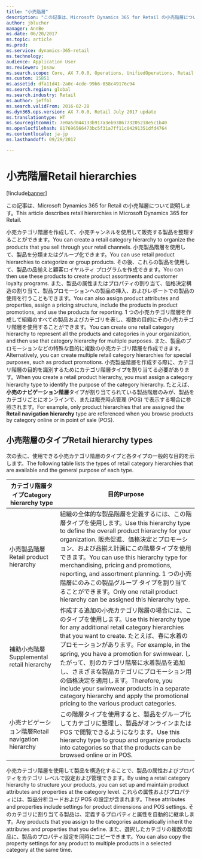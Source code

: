 ```yaml
---
title: "小売階層"
description: "この記事は、Microsoft Dynamics 365 for Retail の小売階層について説明します。"
author: jblucher
manager: AnnBe
ms.date: 06/20/2017
ms.topic: article
ms.prod: 
ms.service: dynamics-365-retail
ms.technology: 
audience: Application User
ms.reviewer: josaw
ms.search.scope: Core, AX 7.0.0, Operations, UnifiedOperations, Retail
ms.custom: 15851
ms.assetid: dfa11d41-2a0c-4cde-99b6-058c49176c94
ms.search.region: global
ms.search.industry: Retail
ms.author: jeffbl
ms.search.validFrom: 2016-02-28
ms.dyn365.ops.version: AX 7.0.0, Retail July 2017 update
ms.translationtype: HT
ms.sourcegitcommit: 7e0a5d044133b917a3eb9386773205218e5c1b40
ms.openlocfilehash: 817696566473bc5f31a7ff11c04291351dfd4764
ms.contentlocale: ja-jp
ms.lasthandoff: 09/29/2017

---
```


# <a name="retail-hierarchies"></a><span data-ttu-id="cf52d-103">小売階層</span><span class="sxs-lookup"><span data-stu-id="cf52d-103">Retail hierarchies</span></span>

[!include[banner](includes/banner.md)]


<span data-ttu-id="cf52d-104">この記事は、Microsoft Dynamics 365 for Retail の小売階層について説明します。</span><span class="sxs-lookup"><span data-stu-id="cf52d-104">This article describes retail hierarchies in Microsoft Dynamics 365 for Retail.</span></span>

<span data-ttu-id="cf52d-105">小売カテゴリ階層を作成して、小売チャンネルを使用して販売する製品を整理することができます。</span><span class="sxs-lookup"><span data-stu-id="cf52d-105">You can create a retail category hierarchy to organize the products that you sell through your retail channels.</span></span> <span data-ttu-id="cf52d-106">小売製品階層を使用して、製品を分類またはグループ化できます。</span><span class="sxs-lookup"><span data-stu-id="cf52d-106">You can use retail product hierarchies to categorize or group products.</span></span> <span data-ttu-id="cf52d-107">その後、これらの製品を使用して、製品の品揃えと顧客ロイヤルティ プログラムを作成できます。</span><span class="sxs-lookup"><span data-stu-id="cf52d-107">You can then use these products to create product assortments and customer loyalty programs.</span></span> <span data-ttu-id="cf52d-108">また、製品の属性またはプロパティの割り当て、価格決定構造の割り当て、製品プロモーションへの製品の挿入、およびレポートでの製品の使用を行うこともできます。</span><span class="sxs-lookup"><span data-stu-id="cf52d-108">You can also assign product attributes and properties, assign a pricing structure, include the products in product promotions, and use the products for reporting.</span></span> <span data-ttu-id="cf52d-109">1 つの小売カテゴリ階層を作成して組織のすべての製品およびカテゴリを表し、複数の目的にその小売カテゴリ階層を使用することができます。</span><span class="sxs-lookup"><span data-stu-id="cf52d-109">You can create one retail category hierarchy to represent all the products and categories in your organization, and then use that category hierarchy for multiple purposes.</span></span> <span data-ttu-id="cf52d-110">また、製品のプロモーションなどの特殊な目的に複数の小売カテゴリ階層を作成できます。</span><span class="sxs-lookup"><span data-stu-id="cf52d-110">Alternatively, you can create multiple retail category hierarchies for special purposes, such as product promotions.</span></span> <span data-ttu-id="cf52d-111">小売製品階層を作成する際に、カテゴリ階層の目的を識別するためにカテゴリ階層タイプを割り当てる必要があります。</span><span class="sxs-lookup"><span data-stu-id="cf52d-111">When you create a retail product hierarchy, you must assign a category hierarchy type to identify the purpose of the category hierarchy.</span></span> <span data-ttu-id="cf52d-112">たとえば、**小売のナビゲーション階層**タイプが割り当てられている製品階層のみが、製品をカテゴリごとにオンラインで、または販売時点管理 (POS) で表示する場合に参照されます。</span><span class="sxs-lookup"><span data-stu-id="cf52d-112">For example, only product hierarchies that are assigned the **Retail navigation hierarchy** type are referenced when you browse products by category online or in point of sale (POS).</span></span>

## <a name="retail-hierarchy-types"></a><span data-ttu-id="cf52d-113">小売階層のタイプ</span><span class="sxs-lookup"><span data-stu-id="cf52d-113">Retail hierarchy types</span></span>
<span data-ttu-id="cf52d-114">次の表に、使用できる小売カテゴリ階層のタイプと各タイプの一般的な目的を示します。</span><span class="sxs-lookup"><span data-stu-id="cf52d-114">The following table lists the types of retail category hierarchies that are available and the general purpose of each type.</span></span>

| <span data-ttu-id="cf52d-115">カテゴリ階層タイプ</span><span class="sxs-lookup"><span data-stu-id="cf52d-115">Category hierarchy type</span></span>       | <span data-ttu-id="cf52d-116">目的</span><span class="sxs-lookup"><span data-stu-id="cf52d-116">Purpose</span></span>                                                                                                                                                                                                                                                                                                            |
|-------------------------------|--------------------------------------------------------------------------------------------------------------------------------------------------------------------------------------------------------------------------------------------------------------------------------------------------------------------|
| <span data-ttu-id="cf52d-117">小売製品階層</span><span class="sxs-lookup"><span data-stu-id="cf52d-117">Retail product hierarchy</span></span>      | <span data-ttu-id="cf52d-118">組織の全体的な製品階層を定義するには、この階層タイプを使用します。</span><span class="sxs-lookup"><span data-stu-id="cf52d-118">Use this hierarchy type to define the overall product hierarchy for your organization.</span></span> <span data-ttu-id="cf52d-119">販売促進、価格決定とプロモーション、および品揃え計画にこの階層タイプを使用できます。</span><span class="sxs-lookup"><span data-stu-id="cf52d-119">You can use this hierarchy type for merchandising, pricing and promotions, reporting, and assortment planning.</span></span> <span data-ttu-id="cf52d-120">1 つの小売階層にのみこの製品グループ タイプを割り当てることができます。</span><span class="sxs-lookup"><span data-stu-id="cf52d-120">Only one retail product hierarchy can be assigned this hierarchy type.</span></span>                                       |
| <span data-ttu-id="cf52d-121">補助小売階層</span><span class="sxs-lookup"><span data-stu-id="cf52d-121">Supplemental retail hierarchy</span></span> | <span data-ttu-id="cf52d-122">作成する追加の小売カテゴリ階層の場合には、このタイプを使用します。</span><span class="sxs-lookup"><span data-stu-id="cf52d-122">Use this hierarchy type for any additional retail category hierarchies that you want to create.</span></span> <span data-ttu-id="cf52d-123">たとえば、春に水着のプロモーションがあります。</span><span class="sxs-lookup"><span data-stu-id="cf52d-123">For example, in the spring, you have a promotion for swimwear.</span></span> <span data-ttu-id="cf52d-124">したがって、別のカテゴリ階層に水着製品を追加し、さまざまな製品カテゴリにプロモーション用の価格決定を適用します。</span><span class="sxs-lookup"><span data-stu-id="cf52d-124">Therefore, you include your swimwear products in a separate category hierarchy and apply the promotional pricing to the various product categories.</span></span> |
| <span data-ttu-id="cf52d-125">小売ナビゲーション階層</span><span class="sxs-lookup"><span data-stu-id="cf52d-125">Retail navigation hierarchy</span></span>   | <span data-ttu-id="cf52d-126">この階層タイプを使用すると、製品をグループ化してカテゴリに整理し、製品がオンラインまたは POS で閲覧できるようになります。</span><span class="sxs-lookup"><span data-stu-id="cf52d-126">Use this hierarchy type to group and organize products into categories so that the products can be browsed online or in POS.</span></span>                                                                                                                                                                                       |

<span data-ttu-id="cf52d-127">小売カテゴリ階層を使用して製品を構造化することで、製品の属性およびプロパティをカテゴリ レベルで設定および管理できます。</span><span class="sxs-lookup"><span data-stu-id="cf52d-127">By using a retail category hierarchy to structure your products, you can set up and maintain product attributes and properties at the category level.</span></span> <span data-ttu-id="cf52d-128">これらの属性およびプロパティには、製品分析コードおよび POS の設定が含まれます。</span><span class="sxs-lookup"><span data-stu-id="cf52d-128">These attributes and properties include settings for product dimensions and POS settings.</span></span> <span data-ttu-id="cf52d-129">そのカテゴリに割り当てる製品は、定義するプロパティと属性を自動的に継承します。</span><span class="sxs-lookup"><span data-stu-id="cf52d-129">Any products that you assign to the categories automatically inherit the attributes and properties that you define.</span></span> <span data-ttu-id="cf52d-130">また、選択したカテゴリの複数の製品に、製品のプロパティ設定を同時にコピーできます。</span><span class="sxs-lookup"><span data-stu-id="cf52d-130">You can also copy the property settings for any product to multiple products in a selected category at the same time.</span></span>




